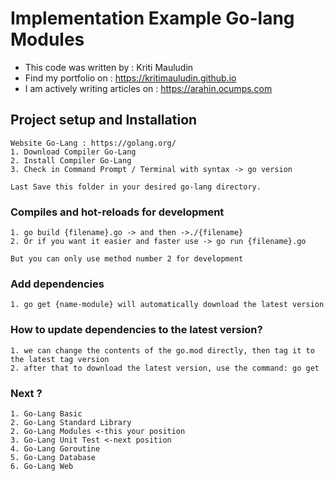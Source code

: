 # Implementation Example Go-lang Modules

- This code was written by	        : Kriti Mauludin
- Find my portfolio on      	      : https://kritimauludin.github.io
- I am actively writing articles on	: https://arahin.ocumps.com

## Project setup and Installation
```
Website Go-Lang : https://golang.org/
1. Download Compiler Go-Lang
2. Install Compiler Go-Lang
3. Check in Command Prompt / Terminal with syntax -> go version

Last Save this folder in your desired go-lang directory.
```
### Compiles and hot-reloads for development
```
1. go build {filename}.go -> and then ->./{filename}
2. Or if you want it easier and faster use -> go run {filename}.go

But you can only use method number 2 for development
```
### Add dependencies
```
1. go get {name-module} will automatically download the latest version
```
### How to update dependencies to the latest version?
```
1. we can change the contents of the go.mod directly, then tag it to the latest tag version
2. after that to download the latest version, use the command: go get
```
### Next ?
```
1. Go-Lang Basic 
2. Go-Lang Standard Library 
2. Go-Lang Modules <-this your position
3. Go-Lang Unit Test <-next position
4. Go-Lang Goroutine
5. Go-Lang Database
6. Go-Lang Web
```
